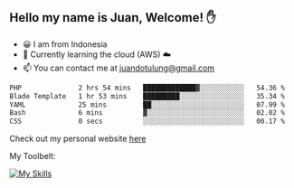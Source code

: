 ## Hello my name is Juan, Welcome! ✋

- 😀 I am from Indonesia
- 📖 Currently learning the cloud (AWS) ☁️
- 📫 You can contact me at juandotulung@gmail.com

<!--START_SECTION:waka-->

```txt
PHP              2 hrs 54 mins   █████████████▓░░░░░░░░░░░   54.36 %
Blade Template   1 hr 53 mins    █████████░░░░░░░░░░░░░░░░   35.34 %
YAML             25 mins         ██░░░░░░░░░░░░░░░░░░░░░░░   07.99 %
Bash             6 mins          ▓░░░░░░░░░░░░░░░░░░░░░░░░   02.02 %
CSS              0 secs          ░░░░░░░░░░░░░░░░░░░░░░░░░   00.17 %
```

<!--END_SECTION:waka-->

Check out my personal website [here](https://juanchristian.com)

My Toolbelt:

[![My Skills](https://skillicons.dev/icons?i=go,js,ts,nodejs,express,react,nextjs,vue,tailwind,vite,html,css,python,php,aws,bash,linux,postgres,mysql,redis,kafka,docker,vercel,netlify,vscode,figma)](https://skillicons.dev)

